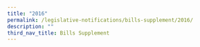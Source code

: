 ```yaml
---
title: "2016"
permalink: /legislative-notifications/bills-supplement/2016/
description: ""
third_nav_title: Bills Supplement
---
```

